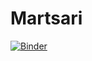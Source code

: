 # Martsari

[![Binder](https://mybinder.org/badge_logo.svg)](https://mybinder.org/v2/gh/Holminer/Martsari/HEAD?filepath=Tupper.ipynb)
